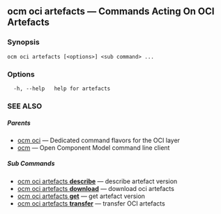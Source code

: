 ## ocm oci artefacts &mdash; Commands Acting On OCI Artefacts

### Synopsis

```
ocm oci artefacts [<options>] <sub command> ...
```

### Options

```
  -h, --help   help for artefacts
```

### SEE ALSO

##### Parents

* [ocm oci](ocm_oci.md)	 &mdash; Dedicated command flavors for the OCI layer
* [ocm](ocm.md)	 &mdash; Open Component Model command line client


##### Sub Commands

* [ocm oci artefacts <b>describe</b>](ocm_oci_artefacts_describe.md)	 &mdash; describe artefact version
* [ocm oci artefacts <b>download</b>](ocm_oci_artefacts_download.md)	 &mdash; download oci artefacts
* [ocm oci artefacts <b>get</b>](ocm_oci_artefacts_get.md)	 &mdash; get artefact version
* [ocm oci artefacts <b>transfer</b>](ocm_oci_artefacts_transfer.md)	 &mdash; transfer OCI artefacts

